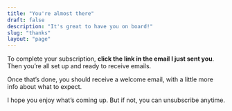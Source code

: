 ```yaml
---
title: "You're almost there"
draft: false
description: "It's great to have you on board!"
slug: "thanks"
layout: "page"
---
```




To complete your subscription, **click the link in the email I just sent you**. Then you’re all set up and ready to receive emails.

Once that’s done, you should receive a welcome email, with a little more info about what to expect.

I hope you enjoy what’s coming up. But if not, you can unsubscribe anytime.

